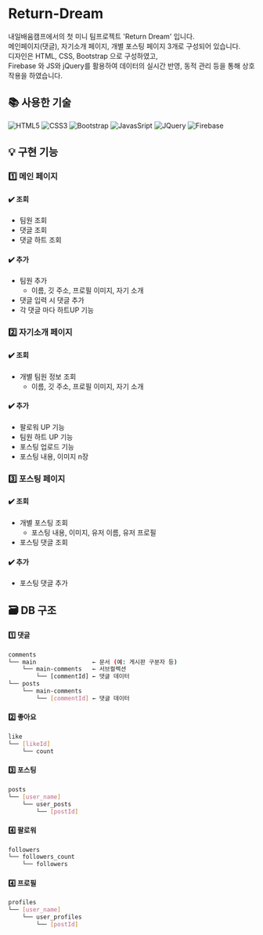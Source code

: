 # Return-Dream

내일배움캠프에서의 첫 미니 팀프로젝트 'Return Dream' 입니다.   
메인페이지(댓글), 자기소개 페이지, 개별 포스팅 페이지 3개로 구성되어 있습니다.   
디자인은 HTML, CSS, Bootstrap 으로 구성하였고,   
Firebase 와 JS와 jQuery를 활용하여 데이터의 실시간 반영, 동적 관리 등을 통해 상호작용을 하였습니다.

## 📚 사용한 기술

![HTML5](https://img.shields.io/badge/html5-%23E34F26.svg?style=for-the-badge&logo=html5&logoColor=white)
![CSS3](https://img.shields.io/badge/css3-%231572B6.svg?style=for-the-badge&logo=css3&logoColor=white)
![Bootstrap](https://img.shields.io/badge/bootstrap-%238511FA.svg?style=for-the-badge&logo=bootstrap&logoColor=white)
![JavasSript](https://img.shields.io/badge/JavaScript-F7DF1E?style=for-the-badge&logo=javascript&logoColor=black)
![JQuery](https://img.shields.io/badge/jQuery-0769AD?style=for-the-badge&logo=jQuery&logoColor=white)
![Firebase](https://img.shields.io/badge/firebase-%23039BE5.svg?style=for-the-badge&logo=firebase)

## 💡 **구현 기능**

### 1️⃣ 메인 페이지

#### ✔️ 조회

- 팀원 조회
- 댓글 조회
- 댓글 하트 조회

#### ✔️ 추가

- 팀원 추가
    - 이름, 깃 주소, 프로필 이미지, 자기 소개
- 댓글 입력 시 댓글 추가
- 각 댓글 마다 하트UP 기능

### 2️⃣ **자기소개 페이지**

#### ✔️ 조회

- 개별 팀원 정보 조회
    - 이름, 깃 주소, 프로필 이미지, 자기 소개

#### ✔️ 추가

- 팔로워 UP 기능
- 팀원 하트 UP 기능
- 포스팅 업로드 기능
- 포스팅 내용, 이미지 n장

### 3️⃣ **포스팅 페이지**

#### ✔️ 조회

- 개별 포스팅 조회
    - 포스팅 내용, 이미지, 유저 이름, 유저 프로필
- 포스팅 댓글 조회

#### ✔️ 추가

- 포스팅 댓글 추가

## 🗃 DB 구조

#### 1️⃣ 댓글

```bash
comments
└── main                ← 문서 (예: 게시판 구분자 등)
    └── main-comments   ← 서브컬렉션
        └── [commentId] ← 댓글 데이터
└── posts
    └── main-comments
        └── [commentId] ← 댓글 데이터
```

#### 2️⃣ 좋아요

```bash
like
└── [likeId]
    └── count
```

#### 3️⃣ 포스팅

```bash
posts
└── [user_name]
    └── user_posts
        └── [postId]
```

#### 4️⃣ 팔로워

```bash
followers
└── followers_count
    └── followers
```

#### 4️⃣ 프로필

```bash
profiles
└── [user_name]
    └── user_profiles
        └── [postId]
```
